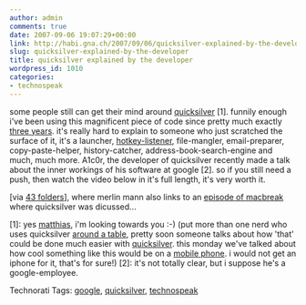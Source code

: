 ```yaml
---
author: admin
comments: true
date: 2007-09-06 19:07:29+00:00
link: http://habi.gna.ch/2007/09/06/quicksilver-explained-by-the-developer/
slug: quicksilver-explained-by-the-developer
title: quicksilver explained by the developer
wordpress_id: 1010
categories:
- technospeak
---
```


some people still can get their mind around [quicksilver](http://quicksilver.blacktree.com/) [1].
funnily enough i've been using this magnificent piece of code since pretty much exactly [three years](http://habi.gna.ch/2004/04/07/new-software/). it's really hard to explain to someone who just scratched the surface of it, it's a launcher, [hotkey-listener](http://lifehacker.com/software/hack-attack/nine-time+saving-quicksilver-triggers-291520.php), file-mangler, email-preparer, copy-paste-helper, history-catcher, address-book-search-engine and much, much more. A1c0r, the developer of quicksilver recently made a talk about the inner workings of his software at google [2].
so if you still need a push, then watch the video below in it's full length, it's very worth it.



[via [43 folders](http://feeds.feedburner.com/~r/43Folders/~3/152648955/)], where merlin mann also links to an [episode of macbreak](http://www.twit.tv/mb12) where quicksilver was dicussed...

[1]: yes [matthias](http://metablog.ch/), i'm looking towards you :-) (put more than one nerd who uses quicksilver [around a table](http://metablog.ch/archives/2007/09/04/velocontent-im-alten-tramdepot/), pretty soon someone talks about how 'that' could be done much easier with [quicksilver](http://quicksilver.blacktree.com/). this monday we've talked about how cool something like this would be on a [mobile phone](http://openmoko.org/). i would not get an iphone for it, that's for sure!)
[2]: it's not totally clear, but i suppose he's a google-employee.







Technorati Tags: [google](http://www.technorati.com/tag/google), [quicksilver](http://www.technorati.com/tag/quicksilver), [technospeak](http://www.technorati.com/tag/technospeak)
